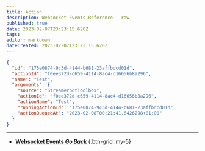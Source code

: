 ```yaml
---
title: Action
description: Websocket Events Reference - raw
published: true
date: 2023-02-07T23:23:15.620Z
tags: 
editor: markdown
dateCreated: 2023-02-07T23:23:15.620Z
---
```


```json
{
  "id": "175e0874-9c3d-4144-b681-23affbdcd01d",
  "actionId": "f0ee372d-c659-4114-8ac4-d16656b8a296",
  "name": "Test",
  "arguments": {
    "source": "StreamerbotToolbox",
    "actionId": "f0ee372d-c659-4114-8ac4-d16656b8a296",
    "actionName": "Test",
    "runningActionId": "175e0874-9c3d-4144-b681-23affbdcd01d",
    "actionQueuedAt": "2023-02-08T00:21:41.6426298+01:00"
  }
}
```
---

- [<i class="mdi mdi-chevron-left"></i>**Websocket Events *Go Back***](/Servers-Clients/WebSocket-Server/Events)
{.btn-grid .my-5}
